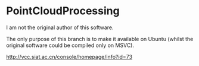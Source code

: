 # PointCloudProcessing

I am not the original author of this software.

The only purpose of this branch is to make it available on Ubuntu (whilst the original software could be compiled only on MSVC).

http://vcc.siat.ac.cn/console/homepage/info?id=73
